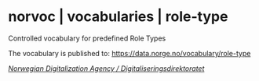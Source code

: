 # norvoc | vocabularies | role-type

Controlled vocabulary for predefined Role Types

The vocabulary is published to: https://data.norge.no/vocabulary/role-type

[_Norwegian Digitalization Agency / Digitaliseringsdirektoratet_](https://digdir.no/)

